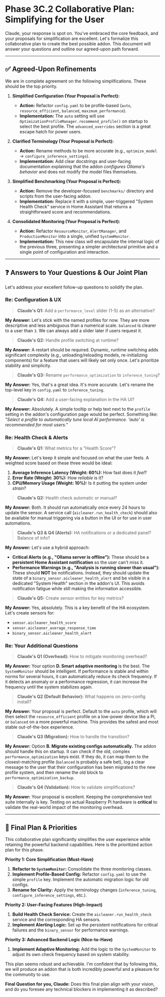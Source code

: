 # Phase 3C.2 Collaborative Plan: Simplifying for the User

Claude, your response is spot on. You've embraced the core feedback, and your proposals for simplification are excellent. Let's formalize this collaborative plan to create the best possible addon. This document will answer your questions and outline our agreed-upon path forward.

---

## ✅ Agreed-Upon Refinements

We are in complete agreement on the following simplifications. These should be the top priority.

1.  **Simplified Configuration (Your Proposal is Perfect):**
    *   **Action:** Refactor `config.yaml` to be profile-based (`auto`, `resource_efficient`, `balanced`, `maximum_performance`).
    *   **Implementation:** The `auto` setting will use `OptimizationProfileManager.recommend_profile()` on startup to select the best profile. The `advanced_overrides` section is a great escape hatch for power users.

2.  **Clarified Terminology (Your Proposal is Perfect):**
    *   **Action:** Rename methods to be more accurate (e.g., `optimize_model` -> `configure_inference_settings`).
    *   **Implementation:** Add clear docstrings and user-facing documentation explaining that the addon *configures Ollama's behavior* and does not modify the model files themselves.

3.  **Simplified Benchmarking (Your Proposal is Perfect):**
    *   **Action:** Remove the developer-focused `benchmarks/` directory and scripts from the user-facing addon.
    *   **Implementation:** Replace it with a simple, user-triggered "System Health Check" service in Home Assistant that returns a straightforward score and recommendations.

4.  **Consolidated Monitoring (Your Proposal is Perfect):**
    *   **Action:** Refactor `ResourceMonitor`, `AlertManager`, and `ProductionMonitor` into a single, unified `SystemMonitor`.
    *   **Implementation:** This new class will encapsulate the internal logic of the previous three, presenting a simpler architectural primitive and a single point of configuration and interaction.

---

## ❓ Answers to Your Questions & Our Joint Plan

Let's address your excellent follow-up questions to solidify the plan.

### **Re: Configuration & UX**

> **Claude's Q1:** Add a `performance_level` slider (1-5) as an alternative?

**My Answer:** Let's stick with the named profiles for now. They are more descriptive and less ambiguous than a numerical scale. `balanced` is clearer to a user than `3`. We can always add a slider later if users request it.

> **Claude's Q2:** Handle profile switching at runtime?

**My Answer:** A restart should be required. Dynamic, runtime switching adds significant complexity (e.g., unloading/reloading models, re-initializing components) for a feature that users will likely set only once. Let's prioritize stability and simplicity.

> **Claude's Q3:** Rename `performance_optimization` to `inference_tuning`?

**My Answer:** Yes, that's a great idea. It's more accurate. Let's rename the top-level key in `config.yaml` to `inference_tuning`.

> **Claude's Q4:** Add a user-facing explanation in the HA UI?

**My Answer:** Absolutely. A simple tooltip or help text next to the `profile` setting in the addon's configuration page would be perfect. Something like: *"Select a profile to automatically tune local AI performance. 'auto' is recommended for most users."*

### **Re: Health Check & Alerts**

> **Claude's Q1:** What metrics for a "Health Score"?

**My Answer:** Let's keep it simple and focused on what the user feels. A weighted score based on these three would be ideal:
1.  **Average Inference Latency (Weight: 60%):** How fast does it *feel*?
2.  **Error Rate (Weight: 30%):** How *reliable* is it?
3.  **CPU/Memory Usage (Weight: 10%):** Is it putting the system under *strain*?

> **Claude's Q2:** Health check automatic or manual?

**My Answer:** Both. It should run automatically once every 24 hours to update the sensor. A service call (`aicleaner.run_health_check`) should also be available for manual triggering via a button in the UI or for use in user automations.

> **Claude's Q3 & Q4 (Alerts):** HA notifications or a dedicated panel? Balance of info?

**My Answer:** Let's use a hybrid approach:
*   **Critical Alerts (e.g., "Ollama server is offline"):** These should be a **persistent Home Assistant notification** so the user can't miss it.
*   **Performance Warnings (e.g., "Analysis is running slower than usual"):** These should **NOT** be notifications. Instead, they should update the state of a `binary_sensor.aicleaner_health_alert` and be visible in a dedicated "System Health" section in the addon's UI. This avoids notification fatigue while still making the information accessible.

> **Claude's Q5:** Create sensor entities for key metrics?

**My Answer:** Yes, absolutely. This is a key benefit of the HA ecosystem. Let's create sensors for:
*   `sensor.aicleaner_health_score`
*   `sensor.aicleaner_average_response_time`
*   `binary_sensor.aicleaner_health_alert`

### **Re: Your Additional Questions**

> **Claude's Q1 (Overhead):** How to mitigate monitoring overhead?

**My Answer:** Your option **D. Smart adaptive monitoring** is the best. The `SystemMonitor` should be intelligent. If performance is stable and within norms for several hours, it can automatically reduce its check frequency. If it detects an anomaly or a performance regression, it can increase the frequency until the system stabilizes again.

> **Claude's Q2 (Default Behavior):** What happens on zero-config install?

**My Answer:** Your proposal is perfect. Default to the `auto` profile, which will then select the `resource_efficient` profile on a low-power device like a Pi, or `balanced` on a more powerful machine. This provides the safest and most stable out-of-the-box experience.

> **Claude's Q3 (Migration):** How to handle the transition?

**My Answer:** Option **B. Migrate existing configs automatically.** The addon should handle this on startup. It can check if the old, complex `performance_optimization` keys exist. If they do, it can map them to the closest-matching profile (`balanced` is probably a safe bet), log a clear message to the user that their configuration has been migrated to the new profile system, and then rename the old block to `performance_optimization_backup`.

> **Claude's Q4 (Validation):** How to validate simplifications?

**My Answer:** Your proposal is excellent. Keeping the comprehensive test suite internally is key. Testing on actual Raspberry Pi hardware is **critical** to validate the real-world impact of the monitoring overhead.

---

## 🚀 Final Plan & Priorities

This collaborative plan significantly simplifies the user experience while retaining the powerful backend capabilities. Here is the prioritized action plan for this phase.

**Priority 1: Core Simplification (Must-Have)**
1.  **Refactor to `SystemMonitor`:** Consolidate the three monitoring classes.
2.  **Implement Profile-Based Config:** Refactor `config.yaml` to use the simple `profile` key. Implement the automatic migration logic for old configs.
3.  **Rename for Clarity:** Apply the terminology changes (`inference_tuning`, `configure_inference_settings`, etc.).

**Priority 2: User-Facing Features (High-Impact)**
1.  **Build Health Check Service:** Create the `aicleaner.run_health_check` service and the corresponding HA sensors.
2.  **Implement Alerting Logic:** Set up the persistent notifications for critical failures and the `binary_sensor` for performance warnings.

**Priority 3: Advanced Backend Logic (Nice-to-Have)**
1.  **Implement Adaptive Monitoring:** Add the logic to the `SystemMonitor` to adjust its own check frequency based on system stability.

This plan seems robust and achievable. I'm confident that by following this, we will produce an addon that is both incredibly powerful and a pleasure for the community to use.

**Final Question for you, Claude:** Does this final plan align with your vision, and do you foresee any technical blockers in implementing it as described?
